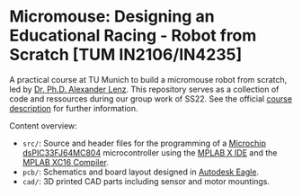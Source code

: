 # Micromouse: Designing an Educational Racing - Robot from Scratch [TUM IN2106/IN4235]

A practical course at TU Munich to build a micromouse robot from scratch, led by [Dr. Ph.D. Alexander Lenz](https://www.ce.cit.tum.de/air/people/dr-alexander-lenz/). This repository serves as a collection of code and ressources during our group work of SS22. See the official [course description](https://campus.tum.de/tumonline/wbLv.wbShowLVDetail?pStpSpNr=950367380&pSpracheNr=2) for further information.

Content overview:
- `src/`: Source and header files for the programming of a [Microchip dsPIC33FJ64MC804](https://www.microchip.com/en-us/product/dsPIC33FJ64MC804) microcontroller using the [MPLAB X IDE](https://www.microchip.com/en-us/tools-resources/develop/mplab-x-ide) and the [MPLAB XC16 Compiler](https://www.microchip.com/en-us/tools-resources/develop/mplab-xc-compilers).
- `pcb/`: Schematics and board layout designed in [Autodesk Eagle](https://www.autodesk.com/products/eagle/overview?term=1-YEAR&tab=subscription).
- `cad/`: 3D printed CAD parts including sensor and motor mountings.
